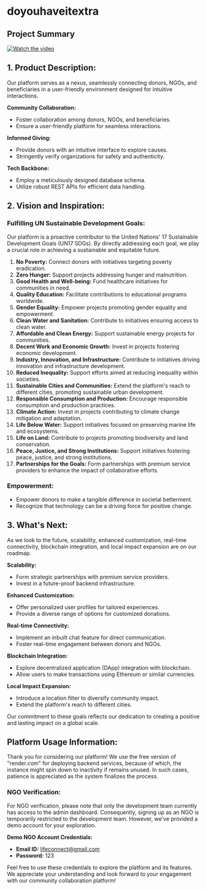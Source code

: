# doyouhaveitextra

## Project Summary
[![Watch the video](https://img.youtube.com/vi/gFq8Ozf5hsQ/hqdefault.jpg)](https://www.youtube.com/embed/gFq8Ozf5hsQ)


## **1. Product Description:**

Our platform serves as a nexus, seamlessly connecting donors, NGOs, and beneficiaries in a user-friendly environment designed for intuitive interactions.

**Community Collaboration:**
- Foster collaboration among donors, NGOs, and beneficiaries.
- Ensure a user-friendly platform for seamless interactions.

**Informed Giving:**
- Provide donors with an intuitive interface to explore causes.
- Stringently verify organizations for safety and authenticity.

**Tech Backbone:**
- Employ a meticulously designed database schema.
- Utilize robust REST APIs for efficient data handling.

## **2. Vision and Inspiration:**

### **Fulfilling UN Sustainable Development Goals:**

Our platform is a proactive contributor to the United Nations' 17 Sustainable Development Goals (UN17 SDGs). By directly addressing each goal, we play a crucial role in achieving a sustainable and equitable future.

1. **No Poverty:** Connect donors with initiatives targeting poverty eradication.
2. **Zero Hunger:** Support projects addressing hunger and malnutrition.
3. **Good Health and Well-being:** Fund healthcare initiatives for communities in need.
4. **Quality Education:** Facilitate contributions to educational programs worldwide.
5. **Gender Equality:** Empower projects promoting gender equality and empowerment.
6. **Clean Water and Sanitation:** Contribute to initiatives ensuring access to clean water.
7. **Affordable and Clean Energy:** Support sustainable energy projects for communities.
8. **Decent Work and Economic Growth:** Invest in projects fostering economic development.
9. **Industry, Innovation, and Infrastructure:** Contribute to initiatives driving innovation and infrastructure development.
10. **Reduced Inequality:** Support efforts aimed at reducing inequality within societies.
11. **Sustainable Cities and Communities:** Extend the platform's reach to different cities, promoting sustainable urban development.
12. **Responsible Consumption and Production:** Encourage responsible consumption and production practices.
13. **Climate Action:** Invest in projects contributing to climate change mitigation and adaptation.
14. **Life Below Water:** Support initiatives focused on preserving marine life and ecosystems.
15. **Life on Land:** Contribute to projects promoting biodiversity and land conservation.
16. **Peace, Justice, and Strong Institutions:** Support initiatives fostering peace, justice, and strong institutions.
17. **Partnerships for the Goals:** Form partnerships with premium service providers to enhance the impact of collaborative efforts.

### **Empowerment:**
- Empower donors to make a tangible difference in societal betterment.
- Recognize that technology can be a driving force for positive change.

## **3. What's Next:**

As we look to the future, scalability, enhanced customization, real-time connectivity, blockchain integration, and local impact expansion are on our roadmap.

**Scalability:**
- Form strategic partnerships with premium service providers.
- Invest in a future-proof backend infrastructure.

**Enhanced Customization:**
- Offer personalized user profiles for tailored experiences.
- Provide a diverse range of options for customized donations.

**Real-time Connectivity:**
- Implement an inbuilt chat feature for direct communication.
- Foster real-time engagement between donors and NGOs.

**Blockchain Integration:**
- Explore decentralized application (DApp) integration with blockchain.
- Allow users to make transactions using Ethereum or similar currencies.

**Local Impact Expansion:**
- Introduce a location filter to diversify community impact.
- Extend the platform's reach to different cities.

Our commitment to these goals reflects our dedication to creating a positive and lasting impact on a global scale.

## **Platform Usage Information:**

Thank you for considering our platform! We use the free version of "render.com" for deploying backend services, because of which, the instance might spin down to inactivity if remains unused. In such cases, patience is appreciated as the system finalizes the process.

### **NGO Verification:**

For NGO verification, please note that only the development team currently has access to the admin dashboard. Consequently, signing up as an NGO is temporarily restricted to the development team. However, we've provided a demo account for your exploration.

**Demo NGO Account Credentials:**
- **Email ID:** lifeconnect@gmail.com
- **Password:** 123

Feel free to use these credentials to explore the platform and its features. We appreciate your understanding and look forward to your engagement with our community collaboration platform!
